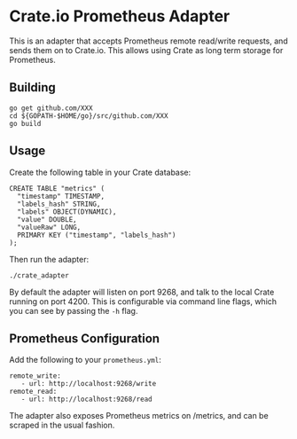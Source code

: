 # Crate.io Prometheus Adapter

This is an adapter that accepts Prometheus remote read/write requests,
and sends them on to Crate.io. This allows using Crate as long term storage
for Prometheus.

## Building

```
go get github.com/XXX
cd ${GOPATH-$HOME/go}/src/github.com/XXX
go build
```

## Usage

Create the following table in your Crate database:

```
CREATE TABLE "metrics" (
  "timestamp" TIMESTAMP,
  "labels_hash" STRING,
  "labels" OBJECT(DYNAMIC),
  "value" DOUBLE,
  "valueRaw" LONG,
  PRIMARY KEY ("timestamp", "labels_hash")
);
```

Then run the adapter:

```
./crate_adapter
```

By default the adapter will listen on port 9268, and talk to the local Crate running on port 4200.
This is configurable via command line flags, which you can see by passing the `-h` flag.


## Prometheus Configuration

Add the following to your `prometheus.yml`:

```
remote_write:
   - url: http://localhost:9268/write
remote_read:
   - url: http://localhost:9268/read
```

The adapter also exposes Prometheus metrics on /metrics, and can be scraped in the usual fashion.
